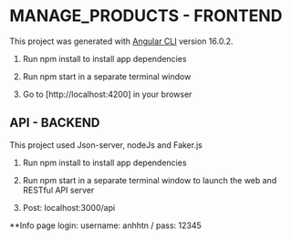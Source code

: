 # MANAGE_PRODUCTS - FRONTEND

This project was generated with [Angular CLI](https://github.com/angular/angular-cli) version 16.0.2.

1. Run npm install to install app dependencies

2. Run npm start in a separate terminal window

3. Go to [http://localhost:4200] in your browser

## API - BACKEND

This project used Json-server, nodeJs and Faker.js

1. Run npm install to install app dependencies

2. Run npm start in a separate terminal window to launch the web and RESTful API server

3. Post: localhost:3000/api


**Info page login: username: anhhtn / pass: 12345
